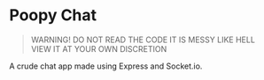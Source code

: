 # Poopy Chat

> WARNING! DO NOT READ THE CODE IT IS MESSY LIKE HELL\
> VIEW IT AT YOUR OWN DISCRETION

A crude chat app made using Express and Socket.io.
